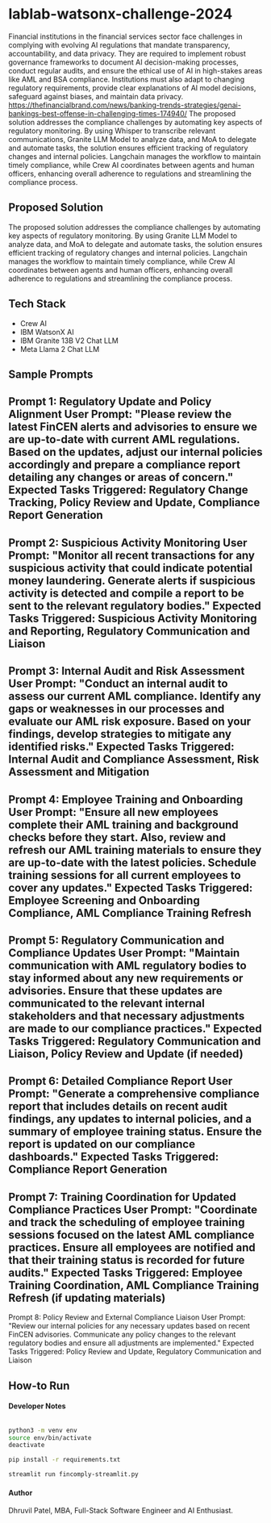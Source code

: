 # lablab-watsonx-challenge-2024

Financial institutions in the financial services sector face challenges in complying with evolving AI regulations that mandate transparency, accountability, and data privacy. They are required to implement robust governance frameworks to document AI decision-making processes, conduct regular audits, and ensure the ethical use of AI in high-stakes areas like AML and BSA compliance. Institutions must also adapt to changing regulatory requirements, provide clear explanations of AI model decisions, safeguard against biases, and maintain data privacy. https://thefinancialbrand.com/news/banking-trends-strategies/genai-bankings-best-offense-in-challenging-times-174940/ The proposed solution addresses the compliance challenges by automating key aspects of regulatory monitoring. By using Whisper to transcribe relevant communications, Granite LLM Model to analyze data, and MoA to delegate and automate tasks, the solution ensures efficient tracking of regulatory changes and internal policies. Langchain manages the workflow to maintain timely compliance, while Crew AI coordinates between agents and human officers, enhancing overall adherence to regulations and streamlining the compliance process.

## Proposed Solution
The proposed solution addresses the compliance challenges by automating key aspects of regulatory monitoring. 
By using Granite LLM Model to analyze data, and MoA to delegate and automate tasks, the solution ensures efficient tracking of regulatory changes and internal policies. 
Langchain manages the workflow to maintain timely compliance, while Crew AI coordinates between agents and human officers, enhancing overall adherence to regulations and streamlining the compliance process.

## Tech Stack
* Crew AI
* IBM WatsonX AI
* IBM Granite 13B V2 Chat LLM
* Meta Llama 2 Chat LLM

## Sample Prompts

Prompt 1: Regulatory Update and Policy Alignment
User Prompt: "Please review the latest FinCEN alerts and advisories to ensure we are up-to-date with current AML regulations. Based on the updates, adjust our internal policies accordingly and prepare a compliance report detailing any changes or areas of concern."
Expected Tasks Triggered: Regulatory Change Tracking, Policy Review and Update, Compliance Report Generation
-------
Prompt 2: Suspicious Activity Monitoring
User Prompt: "Monitor all recent transactions for any suspicious activity that could indicate potential money laundering. Generate alerts if suspicious activity is detected and compile a report to be sent to the relevant regulatory bodies."
Expected Tasks Triggered: Suspicious Activity Monitoring and Reporting, Regulatory Communication and Liaison
-------
Prompt 3: Internal Audit and Risk Assessment
User Prompt: "Conduct an internal audit to assess our current AML compliance. Identify any gaps or weaknesses in our processes and evaluate our AML risk exposure. Based on your findings, develop strategies to mitigate any identified risks."
Expected Tasks Triggered: Internal Audit and Compliance Assessment, Risk Assessment and Mitigation
-------
Prompt 4: Employee Training and Onboarding
User Prompt: "Ensure all new employees complete their AML training and background checks before they start. Also, review and refresh our AML training materials to ensure they are up-to-date with the latest policies. Schedule training sessions for all current employees to cover any updates."
Expected Tasks Triggered: Employee Screening and Onboarding Compliance, AML Compliance Training Refresh
-------
Prompt 5: Regulatory Communication and Compliance Updates
User Prompt: "Maintain communication with AML regulatory bodies to stay informed about any new requirements or advisories. Ensure that these updates are communicated to the relevant internal stakeholders and that necessary adjustments are made to our compliance practices."
Expected Tasks Triggered: Regulatory Communication and Liaison, Policy Review and Update (if needed)
-------
Prompt 6: Detailed Compliance Report
User Prompt: "Generate a comprehensive compliance report that includes details on recent audit findings, any updates to internal policies, and a summary of employee training status. Ensure the report is updated on our compliance dashboards."
Expected Tasks Triggered: Compliance Report Generation
-------
Prompt 7: Training Coordination for Updated Compliance Practices
User Prompt: "Coordinate and track the scheduling of employee training sessions focused on the latest AML compliance practices. Ensure all employees are notified and that their training status is recorded for future audits."
Expected Tasks Triggered: Employee Training Coordination, AML Compliance Training Refresh (if updating materials)
-------
Prompt 8: Policy Review and External Compliance Liaison
User Prompt: "Review our internal policies for any necessary updates based on recent FinCEN advisories. Communicate any policy changes to the relevant regulatory bodies and ensure all adjustments are implemented."
Expected Tasks Triggered: Policy Review and Update, Regulatory Communication and Liaison

## How-to Run

#### Developer Notes
```sh

python3 -m venv env
source env/bin/activate
deactivate

pip install -r requirements.txt

streamlit run fincomply-streamlit.py 

```

#### Author
Dhruvil Patel, MBA, Full-Stack Software Engineer and AI Enthusiast.
